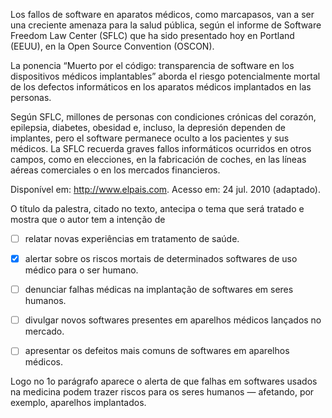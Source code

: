 

Los fallos de software en aparatos médicos, como marcapasos, van a ser una creciente amenaza para la salud pública, según el informe de Software Freedom Law Center (SFLC) que ha sido presentado hoy en Portland (EEUU), en la Open Source Convention (OSCON).

La ponencia “Muerto por el código: transparencia de software en los dispositivos médicos implantables” aborda el riesgo potencialmente mortal de los defectos informáticos en los aparatos médicos implantados en las personas.

Según SFLC, millones de personas con condiciones crónicas del corazón, epilepsia, diabetes, obesidad e, incluso, la depresión dependen de implantes, pero el software permanece oculto a los pacientes y sus médicos. La SFLC recuerda graves fallos informáticos ocurridos en otros campos, como en elecciones, en la fabricación de coches, en las líneas aéreas comerciales o en los mercados financieros.

Disponível em: http://www.elpais.com. Acesso em: 24 jul. 2010 (adaptado).

O título da palestra, citado no texto, antecipa o tema que será tratado e mostra que o autor tem a intenção de



- [ ] relatar novas experiências em tratamento de saúde.
- [x] alertar sobre os riscos mortais de determinados softwares de uso médico para o ser humano.
- [ ] denunciar falhas médicas na implantação de softwares em seres humanos.
- [ ] divulgar novos softwares presentes em aparelhos médicos lançados no mercado.
- [ ] apresentar os defeitos mais comuns de softwares em aparelhos médicos.


Logo no 1o parágrafo aparece o alerta de que falhas em softwares usados na medicina podem trazer riscos para os seres humanos — afetando, por exemplo, aparelhos implantados.
